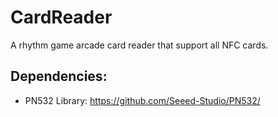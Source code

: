 # CardReader

A rhythm game arcade card reader that support all NFC cards.

## Dependencies:

* PN532 Library: https://github.com/Seeed-Studio/PN532/